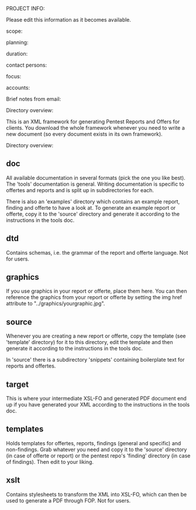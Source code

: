 PROJECT INFO:

Please edit this information as it becomes available.

scope:

planning:

duration:

contact persons:

focus:

accounts:

Brief notes from email: 

Directory overview:


This is an XML framework for generating Pentest Reports and Offers for clients. You download the whole framework whenever you need to write a new document (so every document exists in its own framework).

Directory overview:

doc
---

All available documentation in several formats (pick the one you like best). The 'tools' documentation is general. Writing documentation is specific to offertes and reports and is split up in subdirectories for each.

There is also an 'examples' directory which contains an example report, finding and offerte to have a look at. To generate an example report or offerte, copy it to the 'source' directory and generate it according to the instructions in the tools doc.

dtd
---

Contains schemas, i.e. the grammar of the report and offerte language. Not for users.

graphics
--------

If you use graphics in your report or offerte, place them here. You can then reference the graphics from your report or offerte by setting the img href attribute to "../graphics/yourgraphic.jpg".

source
------

Whenever you are creating a new report or offerte, copy the template (see 'template' directory) for it to this directory, edit the template and then generate it according to the instructions in the tools doc.

In 'source' there is a subdirectory 'snippets' containing boilerplate text for reports and offertes.

target
------

This is where your intermediate XSL-FO and generated PDF document end up if you have generated your XML according to the instructions in the tools doc.

templates
---------

Holds templates for offertes, reports, findings (general and specific) and non-findings. Grab whatever you need and copy it to the 'source' directory (in case of offerte or report) or the pentest repo's 'finding' directory (in case of findings). Then edit to your liking.

xslt
----

Contains stylesheets to transform the XML into XSL-FO, which can then be used to generate a PDF through FOP. Not for users.